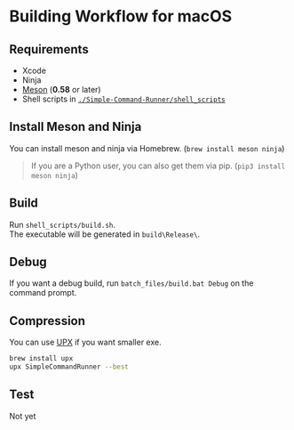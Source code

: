 # Building Workflow for macOS

## Requirements

-   Xcode
-   Ninja
-   [Meson](https://github.com/mesonbuild/meson) (**0.58** or later)
-   Shell scripts in [`./Simple-Command-Runner/shell_scripts`](../shell_scripts)

## Install Meson and Ninja

You can install meson and ninja via Homebrew. (`brew install meson ninja`)

> If you are a Python user, you can also get them via pip. (`pip3 install meson ninja`)

## Build

Run `shell_scripts/build.sh`.  
The executable will be generated in `build\Release\`.  

## Debug

If you want a debug build, run `batch_files/build.bat Debug` on the command prompt.  

## Compression

You can use [UPX](https://github.com/upx/upx) if you want smaller exe.  

```bash
brew install upx
upx SimpleCommandRunner --best
```

## Test

Not yet
